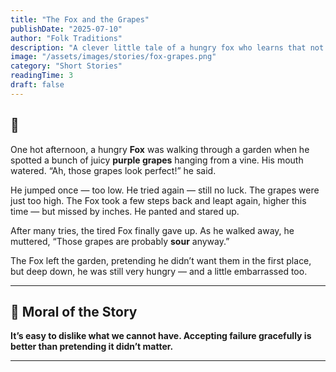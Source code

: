 ```yaml
---
title: "The Fox and the Grapes"
publishDate: "2025-07-10"
author: "Folk Traditions"
description: "A clever little tale of a hungry fox who learns that not everything is within reach — and that’s okay."
image: "/assets/images/stories/fox-grapes.png"
category: "Short Stories"
readingTime: 3
draft: false
---
```


## 🍇

One hot afternoon, a hungry **Fox** was walking through a garden when he spotted a bunch of juicy **purple grapes** hanging from a vine. His mouth watered. “Ah, those grapes look perfect!” he said.

He jumped once — too low. He tried again — still no luck. The grapes were just too high. The Fox took a few steps back and leapt again, higher this time — but missed by inches. He panted and stared up.

After many tries, the tired Fox finally gave up. As he walked away, he muttered, “Those grapes are probably **sour** anyway.”

The Fox left the garden, pretending he didn’t want them in the first place, but deep down, he was still very hungry — and a little embarrassed too.

---

## 🌼 Moral of the Story

**It’s easy to dislike what we cannot have. Accepting failure gracefully is better than pretending it didn’t matter.**

---
